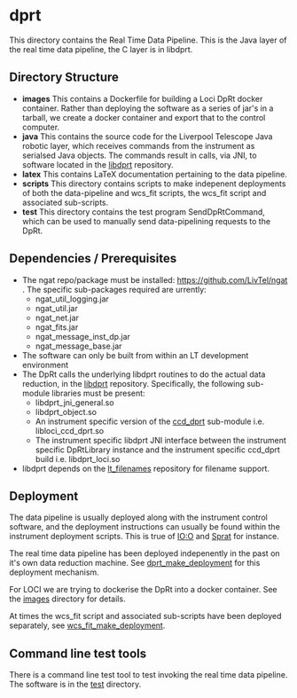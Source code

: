 # dprt


This directory contains the Real Time Data Pipeline.
This is the Java layer of the real time data pipeline, the C layer is in libdprt.

## Directory Structure


* **images** This contains a Dockerfile for building a Loci DpRt docker container. Rather than deploying the software as a series of jar's in a tarball, we create a docker container and export that to the control computer.
* **java** This contains the source code for the Liverpool Telescope Java robotic layer, which receives commands from the instrument as serialsed Java objects. The commands result in calls, via JNI, to software located in the [libdprt](https://github.com/LivTel/libdprt) repository.
* **latex** This contains LaTeX documentation pertaining to the data pipeline.
* **scripts** This directory contains scripts to make indepenent deployments of both the data-pipeline and wcs_fit scripts, the wcs_fit script and associated sub-scripts.
* **test** This directory contains the test program SendDpRtCommand, which can be used to manually send data-pipelining requests to the DpRt.

## Dependencies / Prerequisites

* The ngat repo/package must be installed: https://github.com/LivTel/ngat .  The specific sub-packages required are urrently:
  * ngat_util_logging.jar
  * ngat_util.jar
  * ngat_net.jar
  * ngat_fits.jar
  * ngat_message_inst_dp.jar
  * ngat_message_base.jar
* The software can only be built from within an LT development environment
* The DpRt calls the underlying libdprt routines to do the actual data reduction, in the [libdprt](https://github.com/LivTel/libdprt) repository. Specifically, the following sub-module libraries must be present:
  * libdprt_jni_general.so
  * libdprt_object.so
  * An instrument specific version of the [ccd_dprt](https://github.com/LivTel/ccd_dprt) sub-module i.e. libloci_ccd_dprt.so
  * The instrument specific libdprt JNI interface between the instrument specific DpRtLibrary instance and the instrument specific ccd_dprt build i.e. libdprt_loci.so
* libdprt depends on the [lt_filenames](http://github.com/LivTel/lt_filenames) repository for filename support.

## Deployment

The data pipeline is usually deployed along with the instrument control software, and the deployment instructions can usually be found within the instrument deployment scripts. This is true of [IO:O](https://github.com/LivTel/ioo/blob/master/scripts/o_make_deployment) and [Sprat](https://github.com/LivTel/sprat/blob/master/scripts/sprat_make_deployment) for instance.

The real time data pipeline has been deployed indepenently in the past on it's own data reduction machine. See [dprt_make_deployment](scripts/dprt_make_deployment) for this deployment mechanism.

For LOCI we are trying to dockerise the DpRt into a docker container. See the [images](images) directory for details.

At times the wcs_fit script and associated sub-scripts have been deployed separately, see  [wcs_fit_make_deployment](scripts/wcs_fit_make_deployment).

## Command line test tools

There is a command line test tool to test invoking the real time data pipeline. The software is in the [test](test) directory.
